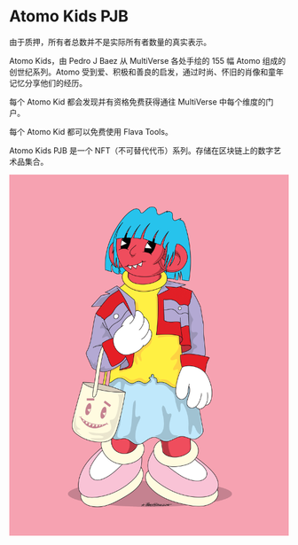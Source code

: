 # Atomo Kids PJB

由于质押，所有者总数并不是实际所有者数量的真实表示。

Atomo Kids，由 Pedro J Baez 从 MultiVerse 各处手绘的 155 幅 Atomo 组成的创世纪系列。Atomo 受到爱、积极和善良的启发，通过时尚、怀旧的肖像和童年记忆分享他们的经历。

每个 Atomo Kid 都会发现并有资格免费获得通往 MultiVerse 中每个维度的门户。

每个 Atomo Kid 都可以免费使用 Flava Tools。

Atomo Kids PJB 是一个 NFT（不可替代代币）系列。存储在区块链上的数字艺术品集合。

![nft](unnamed.png)

